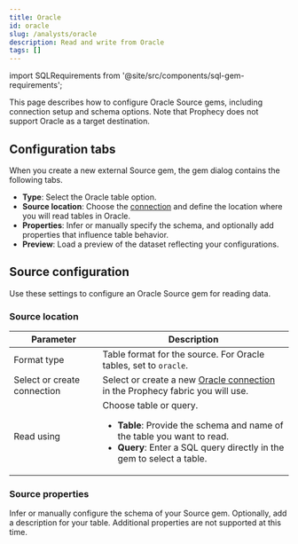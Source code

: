 ```yaml
---
title: Oracle
id: oracle
slug: /analysts/oracle
description: Read and write from Oracle
tags: []
---
```


import SQLRequirements from '@site/src/components/sql-gem-requirements';

<SQLRequirements
  execution_engine="Prophecy Automate"
  sql_package_name=""
  sql_package_version=""
/>

This page describes how to configure Oracle Source gems, including connection setup and schema options. Note that Prophecy does not support Oracle as a target destination.

## Configuration tabs

When you create a new external Source gem, the gem dialog contains the following tabs.

- **Type**: Select the Oracle table option.
- **Source location**: Choose the [connection](/core/prophecy-fabrics/connections/) and define the location where you will read tables in Oracle.
- **Properties**: Infer or manually specify the schema, and optionally add properties that influence table behavior.
- **Preview**: Load a preview of the dataset reflecting your configurations.

## Source configuration

Use these settings to configure an Oracle Source gem for reading data.

### Source location

| Parameter                   | Description                                                                                                                                                                               |
| --------------------------- | ----------------------------------------------------------------------------------------------------------------------------------------------------------------------------------------- |
| Format type                 | Table format for the source. For Oracle tables, set to `oracle`.                                                                                                                          |
| Select or create connection | Select or create a new [Oracle connection](/core/prophecy-fabrics/connections/oracle) in the Prophecy fabric you will use.                                                                |
| Read using                  | Choose table or query.<ul><li>**Table**: Provide the schema and name of the table you want to read.</li><li>**Query**: Enter a SQL query directly in the gem to select a table.</li></ul> |

### Source properties

Infer or manually configure the schema of your Source gem. Optionally, add a description for your table. Additional properties are not supported at this time.

